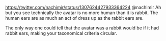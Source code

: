 https://twitter.com/nachimir/status/1307624427933364224 @nachimir Ah but you see technically the avatar is no more human than it is rabbit. 
The human ears are as much an act of dress up as the rabbit ears are.

The only way one could tell that the avatar was a rabbit would be if it had rabbit ears, making your taxonomical criteria circular.